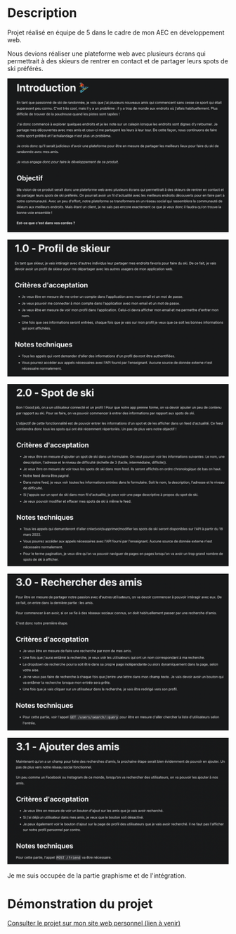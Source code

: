 # Description 

Projet réalisé en équipe de 5 dans le cadre de mon AEC en développement web. 

Nous devions réaliser une plateforme web avec plusieurs écrans qui permettrait à des skieurs de rentrer en contact et de partager leurs spots de ski préférés.

![alt text](./images-readme/instructions1.png)

![alt text](./images-readme/instructions2.png)

![alt text](./images-readme/instructions3.png)

![alt text](./images-readme/instructions4.png)

![alt text](./images-readme/instructions5.png)

Je me suis occupée de la partie graphisme et de l'intégration. 

# Démonstration du projet 

[Consulter le projet sur mon site web personnel (lien à venir)](#)